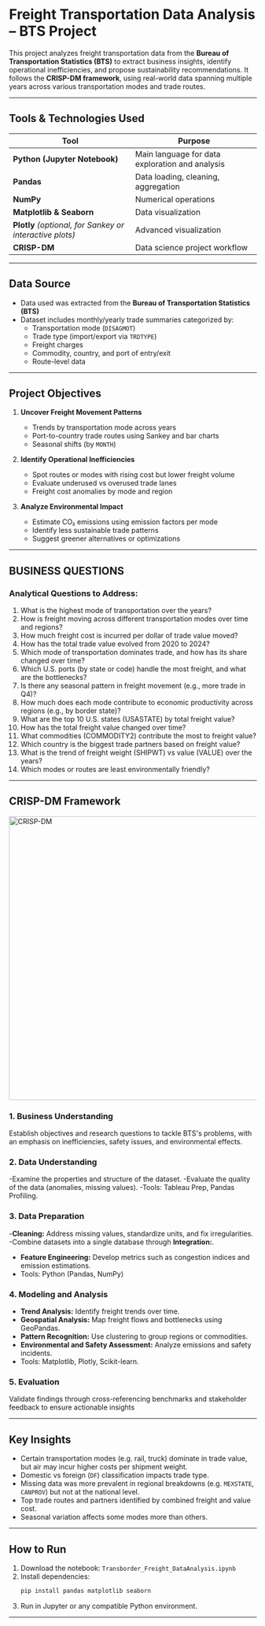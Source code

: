 
# Freight Transportation Data Analysis – BTS Project

This project analyzes freight transportation data from the **Bureau of Transportation Statistics (BTS)** to extract business insights, identify operational inefficiencies, and propose sustainability recommendations. It follows the **CRISP-DM framework**, using real-world data spanning multiple years across various transportation modes and trade routes.

---

## Tools & Technologies Used

| Tool | Purpose |
|------|---------|
| **Python (Jupyter Notebook)** | Main language for data exploration and analysis |
| **Pandas** | Data loading, cleaning, aggregation |
| **NumPy** | Numerical operations |
| **Matplotlib & Seaborn** | Data visualization |
| **Plotly** *(optional, for Sankey or interactive plots)* | Advanced visualization |
| **CRISP-DM** | Data science project workflow |

---

## Data Source

- Data used was extracted from the **Bureau of Transportation Statistics (BTS)**
- Dataset includes monthly/yearly trade summaries categorized by:
  - Transportation mode (`DISAGMOT`)
  - Trade type (import/export via `TRDTYPE`)
  - Freight charges
  - Commodity, country, and port of entry/exit
  - Route-level data

---

## Project Objectives

1. **Uncover Freight Movement Patterns**
   - Trends by transportation mode across years
   - Port-to-country trade routes using Sankey and bar charts
   - Seasonal shifts (by `MONTH`)

2. **Identify Operational Inefficiencies**
   - Spot routes or modes with rising cost but lower freight volume
   - Evaluate underused vs overused trade lanes
   - Freight cost anomalies by mode and region

3. **Analyze Environmental Impact**
   - Estimate CO₂ emissions using emission factors per mode
   - Identify less sustainable trade patterns
   - Suggest greener alternatives or optimizations

---
## BUSINESS QUESTIONS
### Analytical Questions to Address:
1.	What is the highest mode of transportation over the years?
2.  How is freight moving across different transportation modes over time and regions?
3.  How much freight cost is incurred per dollar of trade value moved?
4.	How has the total trade value evolved from 2020 to 2024?
5.	Which mode of transportation dominates trade, and how has its share changed over time?
6.	Which U.S. ports (by state or code) handle the most freight, and what are the bottlenecks? 
7.	Is there any seasonal pattern in freight movement (e.g., more trade in Q4)?
8.	How much does each mode contribute to economic productivity across regions (e.g., by border state)?
9.	What are the top 10 U.S. states (USASTATE) by total freight value?
10.	How has the total freight value changed over time?
11.	What commodities (COMMODITY2) contribute the most to freight value?
12. Which country is the biggest trade partners based on freight value?
13. What is the trend of freight weight (SHIPWT) vs value (VALUE) over the years?
14. Which modes or routes are least environmentally friendly?

---
## CRISP-DM Framework
<img width="768" height="577" alt="CRISP-DM" src="https://github.com/user-attachments/assets/6847e7b9-3bf0-4598-acde-433d21e27e7f" />

### 1. Business Understanding
Establish objectives and research questions to tackle BTS's problems, with an emphasis on inefficiencies, safety issues, and environmental effects.

### 2. Data Understanding
-Examine the properties and structure of the dataset.
-Evaluate the quality of the data (anomalies, missing values).
-Tools: Tableau Prep, Pandas Profiling.

### 3. Data Preparation
-**Cleaning:** Address missing values, standardize units, and fix irregularities.
-Combine datasets into a single database through **Integration:**.
- **Feature Engineering:** Develop metrics such as congestion indices and emission estimations.
- Tools: Python (Pandas, NumPy)

### 4. Modeling and Analysis
- **Trend Analysis:** Identify freight trends over time.
- **Geospatial Analysis:** Map freight flows and bottlenecks using GeoPandas.
- **Pattern Recognition:** Use clustering to group regions or commodities.
- **Environmental and Safety Assessment:** Analyze emissions and safety incidents.
- Tools: Matplotlib, Plotly, Scikit-learn.

### 5. Evaluation
Validate findings through cross-referencing benchmarks and stakeholder feedback to ensure actionable insights

---

## Key Insights

- Certain transportation modes (e.g. rail, truck) dominate in trade value, but air may incur higher costs per shipment weight.
- Domestic vs foreign (`DF`) classification impacts trade type.
- Missing data was more prevalent in regional breakdowns (e.g. `MEXSTATE`, `CANPROV`) but not at the national level.
- Top trade routes and partners identified by combined freight and value cost.
- Seasonal variation affects some modes more than others.

---

## How to Run

1. Download the notebook: `Transborder_Freight_DataAnalysis.ipynb`
2. Install dependencies:
   ```bash
   pip install pandas matplotlib seaborn
   ```
3. Run in Jupyter or any compatible Python environment.

---
